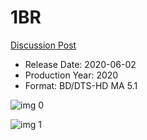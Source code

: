 # 1BR

[Discussion Post](https://www.avsforum.com/threads/bass-eq-for-filtered-movies.2995212/post-59711930)

* Release Date: 2020-06-02
* Production Year: 2020
* Format: BD/DTS-HD MA 5.1

![img 0](https://i.imgur.com/M9r9BEy.jpg)

![img 1](https://i.imgur.com/N1sC2KY.png)

